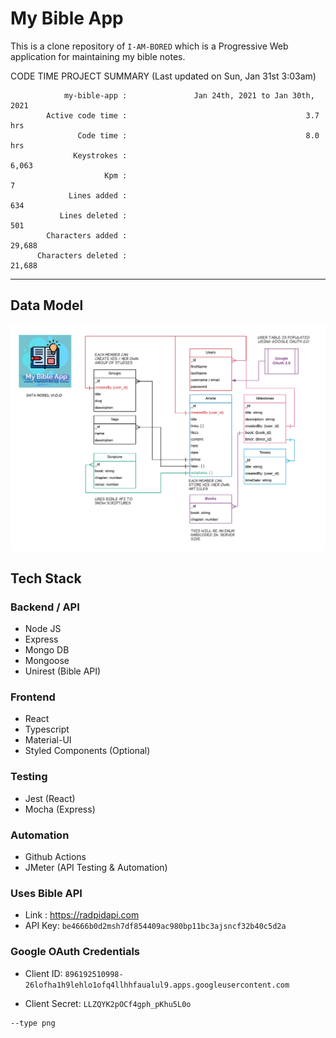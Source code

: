 # My Bible App

This is a clone repository of `I-AM-BORED` which is a Progressive Web application for maintaining my bible notes.

CODE TIME PROJECT SUMMARY     (Last updated on Sun, Jan 31st 3:03am)

                my-bible-app :               Jan 24th, 2021 to Jan 30th, 2021
            Active code time :                                        3.7 hrs
                   Code time :                                        8.0 hrs
                  Keystrokes :                                          6,063
                         Kpm :                                              7
                 Lines added :                                            634
               Lines deleted :                                            501
            Characters added :                                         29,688
          Characters deleted :                                         21,688
-----------------------------------------------------------------------------


## Data Model
![DataModel Diagram](./design/data-model.png)

## Tech Stack

### Backend / API
- Node JS
- Express
- Mongo DB
- Mongoose
- Unirest (Bible API)

### Frontend
- React
- Typescript
- Material-UI
- Styled Components (Optional)

### Testing
- Jest (React)
- Mocha (Express)

### Automation
- Github Actions
- JMeter (API Testing & Automation) 

### Uses Bible API

- Link : https://radpidapi.com
- API Key: `be4666b0d2msh7df854409ac980bp11bc3ajsncf32b40c5d2a`

### Google OAuth Credentials

- Client ID: `896192510998-26lofha1h9lehlo1ofq4llhhfaualul9.apps.googleusercontent.com`

- Client Secret: `LLZQYK2pOCf4gph_pKhu5L0o`

```bash
--type png
```





